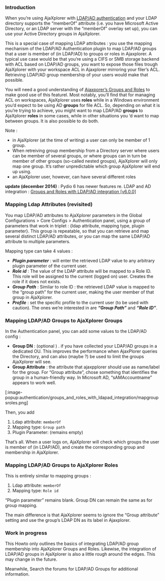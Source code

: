### Introduction
When you’re using AjaXplorer with [LDAP/AD authentication](https://pyd.io/administrator/configuring-global-parameters/setup-authentication-driver/binding-to-an-ldapad-server/) and your LDAP directory supports the “memberOf” attribute (i.e. you have Microsoft Active Directory, or an LDAP server with the “memberOf” overlay set up), you can use your Active Directory groups in AjaXplorer.

This is a special case of mapping LDAP attributes : you use the mapping mechanism of the LDAP/AD Authentication plugin to map LDAP/AD groups that a user is member of (in LDAP/AD) to groups or roles in Ajaxplorer. A typical use case would be that you’re using a CIFS or SMB storage backend with ACL based on LDAP/AD groups, you want to expose those files trough AjaXplorer with your workspace ACL in Ajaxplorer mirroring your filer’s ACL. Retrieving LDAP/AD group membership of your users would make that possible.

You will need a good understanding of [Ajaxporer’s Groups and Roles](https://pyd.io/administrator/users-managements-roles/inheritance-groups-and-users-roles/) to make good use of this featurel. Most notably, you’ll find that for managing ACL on workspaces, AjaXplorer uses **roles** while in a Windows environment you’d expect to be using AD **groups** for file ACL. So, depending on what it is you’re trying to achieve, you might want to map  LDAP/AD **groups** to  AjaXplorer **roles** in some cases, while in other situations you ‘d want to map between groups.
It is also  possible to do both.

Note :

+ in AjaXplorer (at the time of writing) a user can only be member of 1 group.
+ When retreiving group membership from a Directory server where users can be member of several groups, or where groups can in turn be member of other groups (so-called nested groups), AjaXplorer will only map one group.
It’s rather unpredictable which group AjaXplorer will end up using.
+ an AjaXplorer user, however, can have several different roles
 

**update (december 2014)** : Pydio 6 has newer features re. LDAP and AD integration : [Groups and Roles with LDAP/AD integration [v6.0.0]](https://pyd.io/groups-and-roles-with-ldapad-integration-v6-0-0/)

 

 

### Mapping Ldap Attributes (revisited)
You map LDAP/AD attributes to AjaXplorer parameters in the Global Configurations > Core Configs > Authentication panel, using a group of parameters  that work in triplet : {ldap attribute, mapping type, plugin parameter}. This group is repeatable, so that you can retrieve and map several distinct LDAP/AD attributes, or you can map the same LDAP/AD attribute to multiple parameters.

Mapping type can take 4 values :

+ **_Plugin parameter_** : will enter the retrieved LDAP value to any arbitrary plugin parameter of the current user.
+ **_Role id_** : The value of the LDAP attribute will be mapped to a Role ID. This role will be assigned to the current (logged on) user. Creates the role if it does not exists.
+ **_Group Path_** : Similar to role ID : the retrieved LDAP value is mapped to the “group path” for the current user, making the user member of that group in AjaXplorer.
+ **_Profile_** : set the specific profile to the current user (to be used with caution).
The ones we’re interested in are **_“Group Path”_** and **_“Role ID”_**.

 

### Mapping LDAP/AD Groups to AjaXplorer Groups
In the Authentication panel, you can add some values to the LDAP/AD config :

+ **Group DN** : (optional ) .  if you have collected your LDAP/AD groups in a dedicated OU. This improves the performance when AjaxPlorer queries the Directory, and can also (maybe ?) be used to limit the groups AjaXplorer will see.
+ **Group Attribute** : the attribute that ajaxpplorer should use as name/label for the group.
For “Group attribute”, chose something that identifies the group in a human-friendly way. In Microsoft AD, “sAMAccountname” appears to work well.

[:image-popup:authentication/groups_and_roles_with_ldapad_integration/mapgroupsroles.png]

Then, you add

1. Ldap attribute: `memberOf`
2. Mapping type: `Group path`
3. Plugin Parameter:  (remains empty)
 

That’s all.
When a user logs on, AjaXplorer will check which groups the user is member of (in LDAP/AD), and create the corresponding group and membership in AjaXplorer.

 

### Mapping LDAP/AD Groups to AjaXplorer Roles
This is entirely similar to mapping groups :

1. Ldap attribute: `memberOf`
2. Mapping type: `Role id`

“Plugin parameter” remains blank. Group DN can remain the same as for group mapping.

The main difference is that AjaXplorer seems to ignore the “Group attribute” setting and use the group’s LDAP DN as its label in Ajaxplorer.

### Work in progress
This Howto only outlines the basics of integrating LDAP/AD group membership into AjaXplorer Groups and Roles.
Likewise, the integration of LDAP/AD groups in AjaXplorer is also a little rough around the edges. This may change in the future.

Meanwhile, Search the forums for LDAP/AD Groups for additional information.